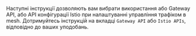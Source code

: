 ---
---
Наступні інструкції дозволяють вам вибрати використання або Gateway API, або API конфігурації Istio при налаштуванні управління трафіком в mesh. Дотримуйтесь інструкцій на вкладці `Gateway API` або `Istio APIs`, відповідно до ваших уподобань.
